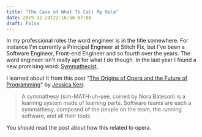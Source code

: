 ```yaml
---
title: "The Case of What To Call My Role"
date: 2019-12-24T22:16:56-07:00
draft: False
---
```


In my professional roles the word engineer is in the title somewhere. For instance I'm currently a Principal Engineer at Stitch Fix, but I've been a Software Engineer, Front-end Engineer and so fourth over the years. The word engineer isn't really apt for what I do though. In the last year I found a new promising word: [Symmathecist](https://medium.com/@jessitron/symmathecist-n-c728957ce71f).

I learned about it from this post "[The Origins of Opera and the Future of Programming](https://blog.atomist.com/the-origins-of-opera-and-the-future-of-programming/)" by [Jessica Kerr](https://twitter.com/jessitron). 

> A symmathesy (sim-MATH-uh-see, coined by Nora Bateson) is a learning system made of learning parts. Software teams are each a symmathesy, composed of the people on the team, the running software, and all their tools.

You should read the post about how this related to opera.

